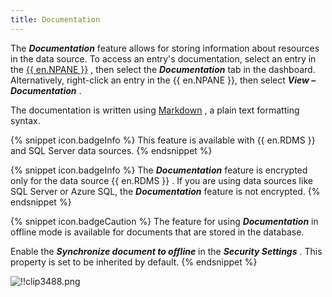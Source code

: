 ```yaml
---
title: Documentation
---
```

The ***Documentation*** feature allows for storing information about resources in the data source. To access an entry's documentation, select an entry in the [{{ en.NPANE }}](/rdm/windows/user-interface/navigation-pane/) , then select the ***Documentation*** tab in the dashboard. Alternatively, right-click an entry in the {{ en.NPANE }}, then select ***View – Documentation*** .  

The documentation is written using [Markdown](https://en.wikipedia.org/wiki/Markdown) , a plain text formatting syntax. 

{% snippet icon.badgeInfo %} 
This feature is available with {{ en.RDMS }} and SQL Server data sources. 
{% endsnippet %}
 
{% snippet icon.badgeInfo %} 
The ***Documentation*** feature is encrypted only for the data source {{ en.RDMS }} . If you are using data sources like SQL Server or Azure SQL, the ***Documentation*** feature is not encrypted. 
{% endsnippet %}
 
{% snippet icon.badgeCaution %} 
The feature for using ***Documentation*** in offline mode is available for documents that are stored in the database.  

Enable the ***Synchronize document to offline*** in the ***Security Settings*** . This property is set to be inherited by default. 
{% endsnippet %}
 
![!!clip3488.png](https://webdevolutions.azureedge.net/docs/en/rdm/windows/clip3488.png) 


